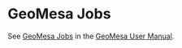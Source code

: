 # GeoMesa Jobs

See [GeoMesa Jobs](../docs/user/accumulo/jobs.rst) in the [GeoMesa User Manual](http://geomesa.org/documentation/user).

